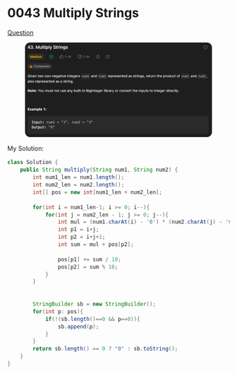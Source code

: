 # 0043 Multiply Strings

[Question](https://leetcode.com/problems/multiply-strings/description/?envType=study-plan\&id=data-structure-ii)

<figure><img src="../.gitbook/assets/image (1) (2) (2).png" alt=""><figcaption></figcaption></figure>



My Solution:

```java
class Solution {
    public String multiply(String num1, String num2) {
        int num1_len = num1.length();
        int num2_len = num2.length();
        int[] pos = new int[num1_len + num2_len];

        for(int i = num1_len-1; i >= 0; i--){
            for(int j = num2_len - 1; j >= 0; j--){
                int mul = (num1.charAt(i) - '0') * (num2.charAt(j) - '0');
                int p1 = i+j;
                int p2 = i+j+1;
                int sum = mul + pos[p2];

                pos[p1] += sum / 10;
                pos[p2] = sum % 10;
            }
        }


        StringBuilder sb = new StringBuilder();
        for(int p: pos){
            if(!(sb.length()==0 && p==0)){
                sb.append(p);
            }
        }
        return sb.length() == 0 ? "0" : sb.toString();
    }
}
```
